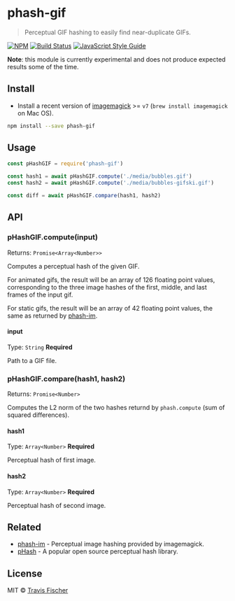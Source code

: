 # phash-gif

> Perceptual GIF hashing to easily find near-duplicate GIFs.

[![NPM](https://img.shields.io/npm/v/phash-gif.svg)](https://www.npmjs.com/package/phash-gif) [![Build Status](https://travis-ci.org/transitive-bullshit/phash-gif.svg?branch=master)](https://travis-ci.org/transitive-bullshit/phash-gif) [![JavaScript Style Guide](https://img.shields.io/badge/code_style-standard-brightgreen.svg)](https://standardjs.com)

**Note**: this module is currently experimental and does not produce expected results some of the time.


## Install

- Install a recent version of [imagemagick](http://imagemagick.org) >= `v7` (`brew install imagemagick` on Mac OS).

```bash
npm install --save phash-gif
```


## Usage

```js
const pHashGIF = require('phash-gif')

const hash1 = await pHashGIF.compute('./media/bubbles.gif')
const hash2 = await pHashGIF.compute('./media/bubbles-gifski.gif')

const diff = await pHashGIF.compare(hash1, hash2)
```


## API

### pHashGIF.compute(input)

Returns: `Promise<Array<Number>>`

Computes a perceptual hash of the given GIF.

For animated gifs, the result will be an array of 126 floating point values, corresponding to the three image hashes of the first, middle, and last frames of the input gif.

For static gifs, the result will be an array of 42 floating point values, the same as returned by [phash-im](https://github.com/transitive-bullshit/phash-im).

#### input

Type: `String`
**Required**

Path to a GIF file.

### pHashGIF.compare(hash1, hash2)

Returns: `Promise<Number>`

Computes the L2 norm of the two hashes returnd by `phash.compute` (sum of squared differences).

#### hash1

Type: `Array<Number>`
**Required**

Perceptual hash of first image.

#### hash2

Type: `Array<Number>`
**Required**

Perceptual hash of second image.


## Related

- [phash-im](https://github.com/transitive-bullshit/phash-im) - Perceptual image hashing provided by imagemagick.
- [pHash](http://www.phash.org/) - A popular open source perceptual hash library.


## License

MIT © [Travis Fischer](https://github.com/transitive-bullshit)
